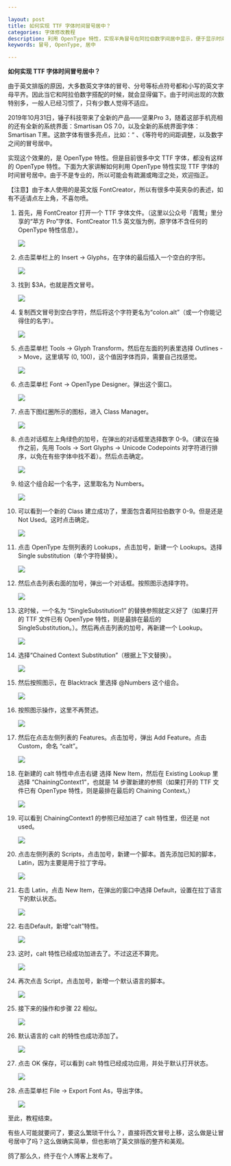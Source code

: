 ```yaml
---

layout: post
title: 如何实现 TTF 字体时间冒号居中？
categories: 字体修改教程
description: 利用 OpenType 特性，实现半角冒号在阿拉伯数字间居中显示，便于显示时间。
keywords: 冒号, OpenType, 居中

---
```




**如何实现 TTF 字体时间冒号居中？**

 

由于英文排版的原因，大多数英文字体的冒号、分号等标点符号都和小写的英文字母平齐。因此当它和阿拉伯数字搭配的时候，就会显得偏下。由于时间出现的次数特别多，一般人已经习惯了，只有少数人觉得不适应。

 

2019年10月31日，锤子科技带来了全新的产品——坚果Pro 3，随着这部手机亮相的还有全新的系统界面：Smartisan OS 7.0，以及全新的系统界面字体：Smartisan T黑。这款字体有很多亮点，比如：“ 、《等符号的间距调整，以及数字之间的冒号居中。

 

实现这个效果的，是 OpenType 特性。但是目前很多中文 TTF 字体，都没有这样的 OpenType 特性。下面为大家讲解如何利用 OpenType 特性实现 TTF 字体的时间冒号居中。由于不是专业的，所以可能会有疏漏或晦涩之处，欢迎指正。

 

【注意】由于本人使用的是英文版 FontCreator，所以有很多中英夹杂的表述，如有不适请点左上角，不喜勿喷。

1. 首先，用 FontCreator 打开一个 TTF 字体文件。（这里以公众号「霞鹜」里分享的“苹方 Pro”字体、FontCreator 11.5 英文版为例，原字体不含任何的 OpenType 特性信息）。

   ![](\images\posts\colon-between-digits\s01.png)

2. 点击菜单栏上的 Insert -> Glyphs，在字体的最后插入一个空白的字形。

   ![](\images\posts\colon-between-digits\s02.png)

3. 找到 $3A，也就是西文冒号。

   ![](\images\posts\colon-between-digits\s03.png)

4. 复制西文冒号到空白字符，然后将这个字符更名为“colon.alt”（或一个你能记得住的名字）。

   ![](\images\posts\colon-between-digits\s04.png)

5. 点击菜单栏 Tools -> Glyph Transform，然后在左面的列表里选择 Outlines -> Move，这里填写 (0, 100)，这个值因字体而异，需要自己找感觉。

   ![](\images\posts\colon-between-digits\s05.png)

6. 点击菜单栏 Font -> OpenType Designer。弹出这个窗口。

   ![](\images\posts\colon-between-digits\s06.png)

7. 点击下图红圈所示的图标，进入 Class Manager。

   ![](\images\posts\colon-between-digits\s07.png)

8. 点击对话框左上角绿色的加号，在弹出的对话框里选择数字 0-9。（建议在操作之前，先用 Tools -> Sort Glyphs -> Unicode Codepoints 对字符进行排序，以免在有些字体中找不着）。然后点击确定。

   ![](\images\posts\colon-between-digits\s08.png)

9. 给这个组合起一个名字，这里取名为 Numbers。

   ![](\images\posts\colon-between-digits\s09.png)

10. 可以看到一个新的 Class 建立成功了，里面包含着阿拉伯数字 0-9。但是还是 Not Used。这时点击确定。

    ![](\images\posts\colon-between-digits\s10.png)

11. 点击 OpenType 左侧列表的 Lookups，点击加号，新建一个 Lookups。选择 Single substitution（单个字符替换）。

    ![](\images\posts\colon-between-digits\s11.png)

12. 然后点击列表右面的加号，弹出一个对话框。按照图示选择字符。

    ![](\images\posts\colon-between-digits\s12.png)

13. 这时候，一个名为 “SingleSubstitution1” 的替换参照就定义好了（如果打开的 TTF 文件已有 OpenType 特性，则是最排在最后的 SingleSubstitution。）。然后再点击列表的加号，再新建一个 Lookup。

    ![](\images\posts\colon-between-digits\s13.png)

14. 选择“Chained Context Substitution”（根据上下文替换）。

    ![](\images\posts\colon-between-digits\s14.png)

15. 然后按照图示，在 Blacktrack 里选择 @Numbers 这个组合。

    ![](\images\posts\colon-between-digits\s15.png)

16. 按照图示操作，这里不再赘述。

    ![](\images\posts\colon-between-digits\s16.png)

17. 然后在点击左侧列表的 Features。点击加号，弹出 Add Feature。点击 Custom，命名 “calt”。

    ![](\images\posts\colon-between-digits\s17.png)

18. 在新建的 calt 特性中点击右键 选择 New Item，然后在 Existing Lookup 里选择 “ChainingContext1”，也就是 14 步骤新建的参照（如果打开的 TTF 文件已有 OpenType 特性，则是最排在最后的 Chaining Context。）

    ![](\images\posts\colon-between-digits\s18.png)

19. 可以看到 ChainingContext1 的参照已经加进了 calt 特性里，但还是 not used。

    ![](\images\posts\colon-between-digits\s19.png)

20. 点击左侧列表的 Scripts，点击加号，新建一个脚本。首先添加已知的脚本，Latin，因为主要是用于拉丁字母。

    ![](\images\posts\colon-between-digits\s20.png)

21. 右击 Latin，点击 New Item，在弹出的窗口中选择 Default，设置在拉丁语言下的默认状态。

    ![](\images\posts\colon-between-digits\s21.png)

22. 右击Default，新增“calt”特性。

    ![](\images\posts\colon-between-digits\s22.png)

23. 这时，calt 特性已经成功加进去了。不过这还不算完。

    ![](\images\posts\colon-between-digits\s23.png)

24. 再次点击 Script，点击加号，新增一个默认语言的脚本。

    ![](\images\posts\colon-between-digits\s24.png)

25. 接下来的操作和步骤 22 相似。

    ![](\images\posts\colon-between-digits\s25.png)

26. 默认语言的 calt 的特性也成功添加了。

    ![](\images\posts\colon-between-digits\s26.png)

27. 点击 OK 保存，可以看到 calt 特性已经成功应用，并处于默认打开状态。

    ![](\images\posts\colon-between-digits\s27.png)

28. 点击菜单栏 File -> Export Font As，导出字体。

    ![](\images\posts\colon-between-digits\s28.png)

至此，教程结束。

有些人可能就要问了，要这么繁琐干什么？，直接将西文冒号上移，这么做是让冒号居中了吗？这么做确实简单，但也影响了英文排版的整齐和美观。

鸽了那么久，终于在个人博客上发布了。